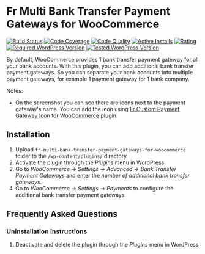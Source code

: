 # Fr Multi Bank Transfer Payment Gateways for WooCommerce #

[![Build Status](https://travis-ci.org/fahrirusliyadi/fr-multi-bank-transfer-payment-gateways-for-woocommerce.svg?branch=master)](https://travis-ci.org/fahrirusliyadi/fr-multi-bank-transfer-payment-gateways-for-woocommerce "Build Status")
[![Code Coverage](https://scrutinizer-ci.com/g/fahrirusliyadi/fr-multi-bank-transfer-payment-gateways-for-woocommerce/badges/coverage.png?b=master)](https://scrutinizer-ci.com/g/fahrirusliyadi/fr-multi-bank-transfer-payment-gateways-for-woocommerce/?branch=master "Code Coverage")
[![Code Quality](https://scrutinizer-ci.com/g/fahrirusliyadi/fr-multi-bank-transfer-payment-gateways-for-woocommerce/badges/quality-score.png?b=master)](https://scrutinizer-ci.com/g/fahrirusliyadi/fr-multi-bank-transfer-payment-gateways-for-woocommerce/?branch=master "Code Quality")
[![Active Installs](https://img.shields.io/wordpress/plugin/installs/fr-multi-bank-transfer-payment-gateways-for-woocommerce.svg)](http://wordpress.org/plugins/fr-multi-bank-transfer-payment-gateways-for-woocommerce/ "Active Installs")
[![Rating](https://img.shields.io/wordpress/plugin/stars/fr-multi-bank-transfer-payment-gateways-for-woocommerce.svg)](http://wordpress.org/plugins/fr-multi-bank-transfer-payment-gateways-for-woocommerce/ "Rating")
[![Required WordPress Version](https://img.shields.io/wordpress/plugin/wp-version/fr-multi-bank-transfer-payment-gateways-for-woocommerce.svg)](http://wordpress.org/plugins/fr-multi-bank-transfer-payment-gateways-for-woocommerce/ "Required WordPress Version")
[![Tested WordPress Version](https://img.shields.io/wordpress/plugin/tested/fr-multi-bank-transfer-payment-gateways-for-woocommerce.svg)](http://wordpress.org/plugins/fr-multi-bank-transfer-payment-gateways-for-woocommerce/ "Tested WordPress Version")

By default, WooCommerce provides 1 bank transfer payment gateway for all your bank accounts. With this plugin, you can add additional bank transfer payment gateways. So you can separate your bank accounts into multiple payment gateways, for example 1 payment gateway for 1 bank company.

Notes:
- On the screenshot you can see there are icons next to the payment gateway's name. You can add the icon using [Fr Custom Payment Gateway Icon for WooCommerce](https://wordpress.org/plugins/fr-custom-payment-gateway-icon-for-woocommerce/) plugin.

## Installation ##

1. Upload `fr-multi-bank-transfer-payment-gateways-for-woocommerce` folder to the `/wp-content/plugins/` directory
1. Activate the plugin through the *Plugins* menu in WordPress
1. Go to *WooCommerce* &rarr; *Settings* &rarr; *Advanced* &rarr; *Bank Transfer Payment Gateways* and enter the *number of additional bank transfer gateways*.
1. Go to *WooCommerce* &rarr; *Settings* &rarr; *Payments* to configure the additional bank transfer payment gateways.

## Frequently Asked Questions ##

### Uninstallation Instructions ###

1. Deactivate and delete the plugin through the *Plugins* menu in WordPress